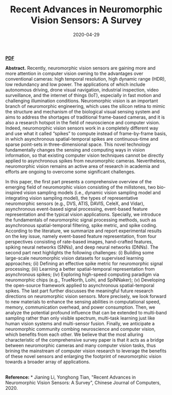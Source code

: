 ﻿---
title: "Recent Advances in Neuromorphic Vision Sensors: A Survey"
collection: publications
permalink: /publication/2020-04-29-neuromorpihc-vision-a-survey
excerpt: 
date: 2020-04-29
venue: Chinese Journal of Computers
paperurl:
citation:
---
<a href="https://jianing-li.github.io/files/2020_cjc_neuromrophic_vision.pdf" target="_blank"><b>PDF</b></a>&emsp;

<b>Abstract.</b> Recently, neuromorphic vision sensors are gaining more and more attention in computer vision owning to the advantages over conventional cameras: high temporal resolution, high dynamic range (HDR), low redundancy and low power. The applications of which include autonomous driving, drone visual navigation, industrial inspection, video surveillance, and the internet of things (IoT), especially in fast motion and challenging illumination conditions. Neuromorphic vision is an important branch of neuromorphic engineering, which uses the silicon retina to mimic the structure and mechanism of the biological visual sensing system and aims to address the shortages of traditional frame-based cameras, and it is also a research hotspot in the field of neuroscience and computer vision. Indeed, neuromorphic vision sensors work in a completely different way and use what it called “spikes” to compute instead of frame-by-frame basis, in which asynchronous spatial-temporal spikes are continuous-time and sparse point-sets in three-dimensional space. This novel technology fundamentally changes the sensing and computing ways in vision information, so that existing computer vision techniques cannot be directly applied to asynchronous spikes from neuromorphic cameras. Nevertheless, neuromorphic vision remains an active area of research in academia and efforts are ongoing to overcome some significant challenges.

In this paper, the first part presents a comprehensive overview of the emerging field of neuromorphic vision consisting of the millstones, two bio-inspired vision sampling models (i.e., dynamic vision sampling model and integrating vision sampling model), the types of representative neuromorphic sensors (e.g., DVS, ATIS, DAVIS, CeleX, and Vidar), asynchronous event-based signal processing, event-based feature representation and the typical vision applications. Specially, we introduce the fundamentals of neuromorphic signal processing methods, such as asynchronous spatial-temporal filtering, spike metric, and spike coding. According to the literature, we summarize and report experimental results on the key issue, namely event-based feature representation, from four perspectives consisting of rate-based images, hand-crafted features, spiking neural networks (SNNs), and deep neural networks (DNNs). The second part next highlights the following challenges: (i) Building some large-scale neuromorphic vision datasets for supervised learning approaches; (ii) Defining an effective spike metric for neuromorphic signal processing; (iii) Learning a better spatial-temporal representation from asynchronous spikes; (iv) Exploring high-speed computing paradigm via neuromorphic chips (e.g., TrueNorth, Loihi, and SpiNNaker); (v) Developing the open-source framework applied to asynchronous spatial-temporal spikes. The last part further discusses the meaningful future research directions on neuromorphic vision sensors. More precisely, we look forward to new materials to enhance the sensing abilities in computational speed, memory, communication overhead, and power consumption. Then, we analyze the potential profound influence that can be extended to multi-band sampling rather than only visible spectrum, multi-task learning just like human vision systems and multi-sensor fusion. Finally, we anticipate a neuromorphic community combing neuroscience and computer vision, which benefits from each other. We believe that the most alluring characteristic of the comprehensive survey paper is that it acts as a bridge between neuromorphic cameras and many computer vision tasks, thus brining the mainstream of computer vision research to leverage the benefits of these novel sensors and enlarging the footprint of neuromorphic vision towards a broader array of applications.

<br />
<b>Reference:</b>
* Jianing Li, Yonghong Tian, "Recent Advances in Neuromorphic Vision Sensors: A Survey", Chinese Journal of Computers, 2020.